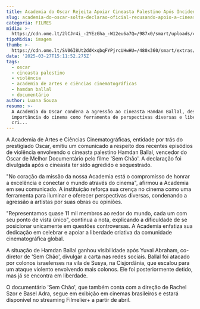 ```yaml
---
title: Academia do Oscar Rejeita Apoiar Cineasta Palestino Após Incidentes Violentos
slug: academia-do-oscar-solta-declarao-oficial-recusando-apoio-a-cineasta-palestino
categoria: FILMES
midia: >-
  https://cdn.ome.lt/2lCJr4i_-2YEzGha_-W12eu6a7Q=/987x0/smart/uploads/conteudo/fotos/OMELETE_CAPA_-_2025-03-27T114423.578.png
tipoMidia: imagem
thumb: >-
  https://cdn.ome.lt/SV06I8Ut2ddKxqbqFYPjrcUHwHU=/480x360/smart/extras/conteudos/omelete_THUMB_-_2025-03-27T114402.738.png
data: '2025-03-27T15:11:52.275Z'
tags:
  - oscar
  - cineasta palestino
  - violência
  - academia de artes e ciências cinematográficas
  - hamdan ballal
  - documentário
author: Luana Souza
resumo: >-
  A Academia do Oscar condena a agressão ao cineasta Hamdan Ballal, destacando a
  importância do cinema como ferramenta de perspectivas diversas e liberdade
  cri...
---
```


A Academia de Artes e Ciências Cinematográficas, entidade por trás do prestigiado Oscar, emitiu um comunicado a respeito dos recentes episódios de violência envolvendo o cineasta palestino Hamdan Ballal, vencedor do Oscar de Melhor Documentário pelo filme 'Sem Chão'. A declaração foi divulgada após o cineasta ter sido agredido e sequestrado. 

"No coração da missão da nossa Academia está o compromisso de honrar a excelência e conectar o mundo através do cinema", afirmou a Academia em seu comunicado. A instituição reforça sua crença no cinema como uma ferramenta para iluminar e oferecer perspectivas diversas, condenando a agressão a artistas por suas obras ou opiniões. 

"Representamos quase 11 mil membros ao redor do mundo, cada um com seu ponto de vista único", continua a nota, explicando a dificuldade de se posicionar unicamente em questões controversas. A Academia enfatiza sua dedicação em celebrar e apoiar a liberdade criativa da comunidade cinematográfica global. 

A situação de Hamdan Ballal ganhou visibilidade após Yuval Abraham, co-diretor de 'Sem Chão', divulgar a carta nas redes sociais. Ballal foi atacado por colonos israelenses na vila de Susya, na Cisjordânia, que escalou para um ataque violento envolvendo mais colonos. Ele foi posteriormente detido, mas já se encontra em liberdade. 

O documentário 'Sem Chão', que também conta com a direção de Rachel Szor e Basel Adra, segue em exibição em cinemas brasileiros e estará disponível no streaming Filmelier+ a partir de abril.
